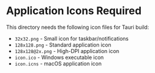 # Application Icons Required

This directory needs the following icon files for Tauri build:

- `32x32.png` - Small icon for taskbar/notifications  
- `128x128.png` - Standard application icon
- `128x128@2x.png` - High-DPI application icon
- `icon.ico` - Windows executable icon
- `icon.icns` - macOS application icon